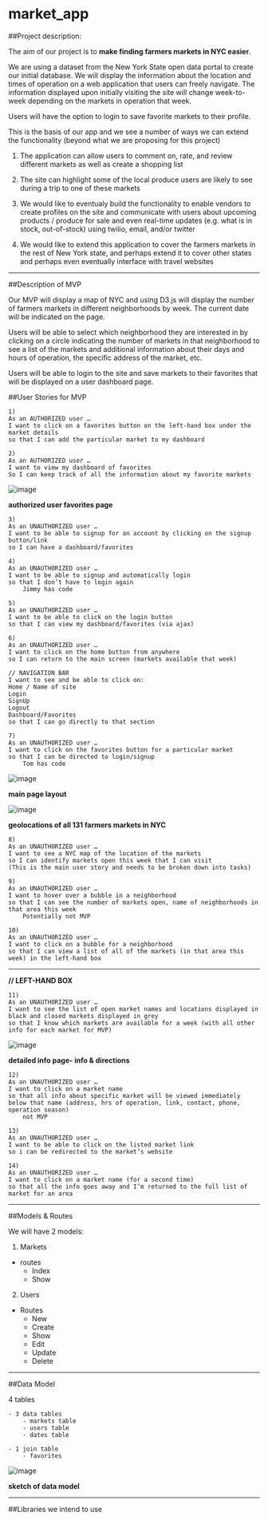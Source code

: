 market_app
==========
##Project description:

The aim of our project is to **make finding farmers markets in NYC easier**.

We are using a dataset from the New York State open data portal to create our initial database.  We will display the information about the location and times of operation on a web application that users can freely navigate. The information displayed upon initially visiting the site will change week-to-week depending on the markets in operation that week.

Users will have the option to login to save favorite markets to their profile.

This is the basis of our app and we see a number of ways we can extend the functionality (beyond what we are proposing for this project)

1) The application can allow users to comment on, rate, and review different markets as well as create a shopping list

2) The site can highlight some of the local produce users are likely to see during a trip to one of these markets
 
3) We would like to eventualy build the functionality to enable vendors to  create profiles on the site and communicate with users about upcoming products / produce for sale and even real-time updates (e.g. what is in stock, out-of-stock) using twilio, email, and/or twitter

4) We would like to extend this application to cover the farmers markets in the rest of New York state, and perhaps extend it to cover other states and perhaps even eventually interface with travel websites

-----
##Description of MVP

Our MVP will display a map of NYC and using D3.js will display the number of farmers markets in different neighborhoods by week.  The current date will be indicated on the page.

Users will be able to select which neighborhood they are interested in by clicking on a circle indicating the number of markets in that neighborhood to see a list of the markets and additional information about their days and hours of operation, the specific address of the market, etc.

Users will be able to login to the site and save markets to their favorites that will be displayed on a user dashboard page.


##User Stories for MVP
```
1) 
As an AUTHORIZED user …
I want to click on a favorites button on the left-hand box under the market details
so that I can add the particular market to my dashboard
```
```
2)
As an AUTHORIZED user …
I want to view my dashboard of favorites
So I can keep track of all the information about my favorite markets
```

![image](https://www.dropbox.com/s/ogb2ga8cue30ek3/image-3.jpeg)

**authorized user favorites page**

```
3) 
As an UNAUTHORIZED user …
I want to be able to signup for an account by clicking on the signup button/link
so I can have a dashboard/favorites

```

```
4) 
As an UNAUTHORIZED user …
I want to be able to signup and automatically login
so that I don’t have to login again
	Jimmy has code
```

```
5) 
As an UNAUTHORIZED user …
I want to be able to click on the login button
so that I can view my dashboard/favorites (via ajax)
```

```
6) 
As an UNAUTHORIZED user …
I want to click on the home button from anywhere
so I can return to the main screen (markets available that week)
```

```
// NAVIGATION BAR
I want to see and be able to click on: 
Home / Name of site
Login
SignUp
Logout
Dashboard/Favorites
so that I can go directly to that section
```

```
7) 
As an UNAUTHORIZED user …
I want to click on the favorites button for a particular market
so that I can be directed to login/signup
	Tom has code
```
![image](https://www.dropbox.com/s/mzi4amnlsr3yldt/photo.jpg)

**main page layout**

![image](https://www.dropbox.com/s/z2bfurhy27pz0ad/Screen%20Shot%202013-11-10%20at%202.16.29%20PM.png)

**geolocations of all 131 farmers markets in NYC**

```
8) 
As an UNAUTHORIZED user …
I want to see a NYC map of the location of the markets
so I can identify markets open this week that I can visit
(This is the main user story and needs to be broken down into tasks)
```

```
9) 
As an UNAUTHORIZED user …
I want to hover over a bubble in a neighborhood
so that I can see the number of markets open, name of neighborhoods in that area this week
	Potentially not MVP
```

```
10) 
As an UNAUTHORIZED user …
I want to click on a bubble for a neighborhood
so that I can view a list of all of the markets (in that area this week) in the left-hand box
```
---
**// LEFT-HAND BOX**

```
11) 
As an UNAUTHORIZED user …
I want to see the list of open market names and locations displayed in black and closed markets displayed in grey
so that I know which markets are available for a week (with all other info for each market for MVP)
```

![image](https://www.dropbox.com/s/bymyjmok7xms7my/image-1.jpeg)

**detailed info page- info & directions**

```
12) 
As an UNAUTHORIZED user …
I want to click on a market name
so that all info about specific market will be viewed immediately below that name (address, hrs of operation, link, contact, phone, operation season)
	not MVP
```

```
13) 
As an UNAUTHORIZED user …
I want to be able to click on the listed market link
so i can be redirected to the market’s website
```

```
14) 
As an UNAUTHORIZED user …
I want to click on a market name (for a second time)
so that all the info goes away and I’m returned to the full list of market for an area
```
----

##Models & Routes

We will have 2 models:

1) Markets 

-	routes
	- Index
	- Show

2) Users

-	Routes
	-	New
	-	Create
	-	Show
	-	Edit
	-	Update
	-	Delete

---

##Data Model

4 tables 

	- 3 data tables
		- markets table
		- users table
		- dates table

	- 1 join table
		- favorites

![image](https://www.dropbox.com/s/jpduk4silrlck03/photo1.JPG)

**sketch of data model**

---
##Libraries we intend to use





